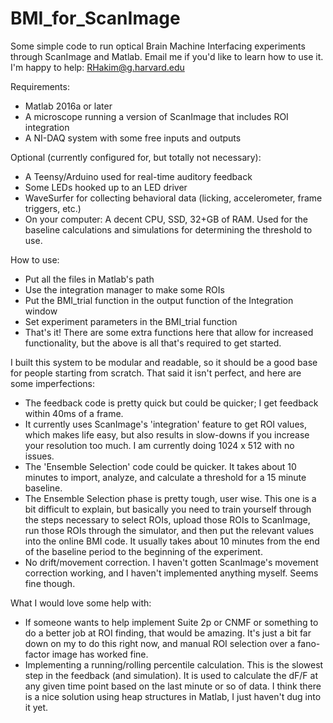 # BMI_for_ScanImage
Some simple code to run optical Brain Machine Interfacing experiments through ScanImage and Matlab.
Email me if you'd like to learn how to use it. I'm happy to help: RHakim@g.harvard.edu

Requirements:
- Matlab 2016a or later
- A microscope running a version of ScanImage that includes ROI integration
- A NI-DAQ system with some free inputs and outputs

Optional (currently configured for, but totally not necessary):
- A Teensy/Arduino used for real-time auditory feedback
- Some LEDs hooked up to an LED driver
- WaveSurfer for collecting behavioral data (licking, accelerometer, frame triggers, etc.)
- On your computer: A decent CPU, SSD, 32+GB of RAM. Used for the baseline calculations and simulations for determining the threshold to use.

How to use:
- Put all the files in Matlab's path
- Use the integration manager to make some ROIs
- Put the BMI_trial function in the output function of the Integration window
- Set experiment parameters in the BMI_trial function
- That's it! There are some extra functions here that allow for increased functionality, but the above is all that's required to get started.

I built this system to be modular and readable, so it should be a good base for people starting from scratch. That said it isn't perfect, and here are some imperfections:
- The feedback code is pretty quick but could be quicker; I get feedback within 40ms of a frame.
- It currently uses ScanImage's 'integration' feature to get ROI values, which makes life easy, but also results in slow-downs if you increase your resolution too much. I am currently doing 1024 x 512 with no issues.
- The 'Ensemble Selection' code could be quicker. It takes about 10 minutes to import, analyze, and calculate a threshold for a 15 minute baseline.
- The Ensemble Selection phase is pretty tough, user wise. This one is a bit difficult to explain, but basically you need to train yourself through the steps necessary to select ROIs, upload those ROIs to ScanImage, run those ROIs through the simulator, and then put the relevant values into the online BMI code. It usually takes about 10 minutes from the end of the baseline period to the beginning of the experiment.
- No drift/movement correction. I haven't gotten ScanImage's movement correction working, and I haven't implemented anything myself. Seems fine though.

What I would love some help with:
- If someone wants to help implement Suite 2p or CNMF or something to do a better job at ROI finding, that would be amazing. It's just a bit far down on my to do this right now, and manual ROI selection over a fano-factor image has worked fine.
- Implementing a running/rolling percentile calculation. This is the slowest step in the feedback (and simulation). It is used to calculate the dF/F at any given time point based on the last minute or so of data. I think there is a nice solution using heap structures in Matlab, I just haven't dug into it yet.
